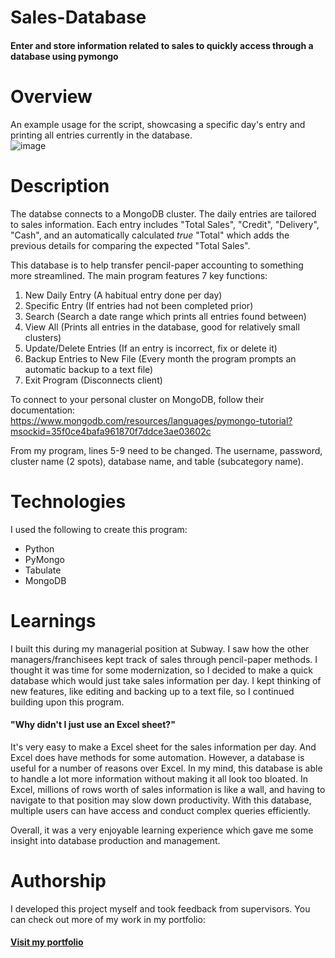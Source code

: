 # Sales-Database
#### Enter and store information related to sales to quickly access through a database using pymongo

# Overview
An example usage for the script, showcasing a specific day's entry and printing all entries currently in the database.\
![image](https://github.com/user-attachments/assets/cb7ca33e-ab8c-4101-9175-19750965e57e)

# Description
The databse connects to a MongoDB cluster. The daily entries are tailored to sales information. Each entry includes "Total Sales", "Credit", "Delivery", "Cash", and an automatically calculated *true* "Total" which adds the previous details for comparing the expected "Total Sales".

This database is to help transfer pencil-paper accounting to something more streamlined. The main program features 7 key functions: 
1. New Daily Entry (A habitual entry done per day)
2. Specific Entry (If entries had not been completed prior)
3. Search (Search a date range which prints all entries found between)
4. View All (Prints all entries in the database, good for relatively small clusters)
5. Update/Delete Entries (If an entry is incorrect, fix or delete it)
6. Backup Entries to New File (Every month the program prompts an automatic backup to a text file)
7. Exit Program (Disconnects client)

To connect to your personal cluster on MongoDB, follow their documentation: 
https://www.mongodb.com/resources/languages/pymongo-tutorial?msockid=35f0ce4bafa961870f7ddce3ae03602c

From my program, lines 5-9 need to be changed. The username, password, cluster name (2 spots), database name, and table (subcategory name).

# Technologies
I used the following to create this program:
- Python
- PyMongo
- Tabulate
- MongoDB

# Learnings
I built this during my managerial position at Subway. I saw how the other managers/franchisees kept track of sales through pencil-paper methods. I thought it was time for some modernization, so I decided to make a quick database which would just take sales information per day. I kept thinking of new features, like editing and backing up to a text file, so I continued building upon this program.

#### "Why didn't I just use an Excel sheet?"
It's very easy to make a Excel sheet for the sales information per day. And Excel does have methods for some automation. However, a database is useful for a number of reasons over Excel. In my mind, this database is able to handle a lot more information without making it all look too bloated. In Excel, millions of rows worth of sales information is like a wall, and having to navigate to that position may slow down productivity. With this database, multiple users can have access and conduct complex queries efficiently.

Overall, it was a very enjoyable learning experience which gave me some insight into database production and management.

# Authorship

I developed this project myself and took feedback from supervisors. You can check out more of my work in my portfolio:

#### [Visit my portfolio](https://portfolio-ompatel.netlify.app/)
